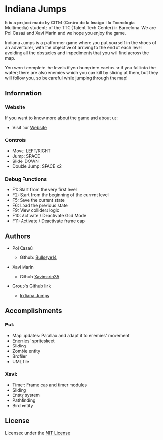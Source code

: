 ﻿# Indiana Jumps
It is a project made by CITM (Centre de la Imatge i la Tecnologia Multimedia) students of the TTC (Talent Tech Center) in Barcelona. We are Pol Casaú and Xavi Marin and we hope you enjoy the game.

Indiana Jumps is a platformer game where you put yourself in the shoes of an adventurer, with the objective of arriving to the end of each level avoiding all the obstacles and impediments that you will find across the map.

You won't complete the levels if you bump into cactus or if you fall into the water; there are also enemies which you can kill by sliding at them, but they will follow you, so be careful while jumping through the map!

## Information

### Website
If you want to know more about the game and about us:
- Visit our [Website](https://bullseye14.github.io/IndianaJumps/)

### Controls
- Move: LEFT/RIGHT
- Jump: SPACE
- Slide: DOWN
- Double Jump: SPACE x2

### Debug Functions
- F1: Start from the very first level
- F2: Start from the beginning of the current level
- F5: Save the current state
- F6: Load the previous state
- F9: View colliders logic
- F10: Activate / Deactivate God Mode
- F11: Activate / Deactivate frame cap


## Authors
* Pol Casaú
  - Github: [Bullseye14](https://github.com/Bullseye14)
  
* Xavi Marín
  - Github [Xavimarin35](https://github.com/xavimarin35)
  
* Group's Github link
  - [Indiana Jumps](https://github.com/Bullseye14/Development-Pol-Xavi)
  
  
## Accomplishments
### Pol:
- Map updates: Parallax and adapt it to enemies' movement
- Enemies' spritesheet
- Sliding
- Zombie entity
- Brofiler
- UML file

### Xavi:
- Timer: Frame cap and timer modules
- Sliding
- Entity system
- Pathfinding
- Bird entity
  
## License

Licensed under the [MIT License](LICENSE)
